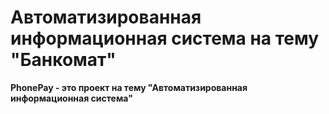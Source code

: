 # Автоматизированная информационная система на тему "Банкомат"
**PhonePay - это проект на тему "Автоматизированная информационная система"**
